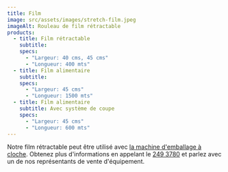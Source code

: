 ```yaml
---
title: Film
image: src/assets/images/stretch-film.jpeg
imageAlt: Rouleau de film rétractable
products:
  - title: Film rétractable
    subtitle:
    specs:
      - "Largeur: 40 cms, 45 cms"
      - "Longueur: 400 mts"
  - title: Film alimentaire
    subtitle:
    specs:
      - "Largeur: 45 cms"
      - "Longueur: 1500 mts"
  - title: Film alimentaire
    subtitle: Avec système de coupe
    specs:
      - "Largeur: 45 cms"
      - "Longueur: 600 mts"
---
```

Notre film rétractable peut être utilisé avec [la machine d'emballage à cloche](/fr/equipment/packaging/). Obtenez plus d'informations en appelant le <a href='tel:+2302493780'>249 3780</a> et parlez avec un de nos représentants de vente d'équipement.